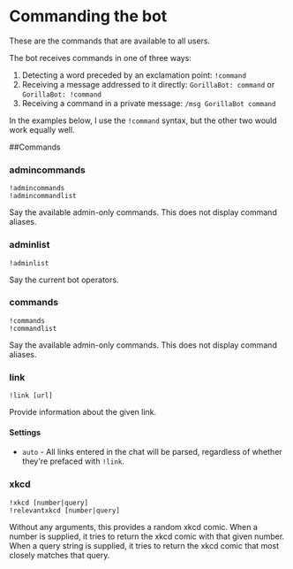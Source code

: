 # Commanding the bot

These are the commands that are available to all users.

The bot receives commands in one of three ways:

1. Detecting a word preceded by an exclamation point: `!command`<br/>
2. Receiving a message addressed to it directly: `GorillaBot: command` or `GorillaBot: !command`<br/>
3. Receiving a command in a private message: `/msg GorillaBot command`

In the examples below, I use the `!command` syntax, but the other two would work equally well.

##Commands

### admincommands
    !admincommands
    !admincommandlist

Say the available admin-only commands. This does not display command aliases.

### adminlist
    !adminlist

Say the current bot operators.

### commands
    !commands
    !commandlist

Say the available admin-only commands. This does not display command aliases.

### link
    !link [url]

Provide information about the given link.
    
#### Settings
* `auto` - All links entered in the chat will be parsed, regardless of whether they're prefaced with `!link`.

### xkcd
    !xkcd [number|query]
    !relevantxkcd [number|query]
Without any arguments, this provides a random xkcd comic. When a number is supplied, it tries to return the xkcd comic with that given number. When a query string is supplied, it tries to return the xkcd comic that most closely matches that query.